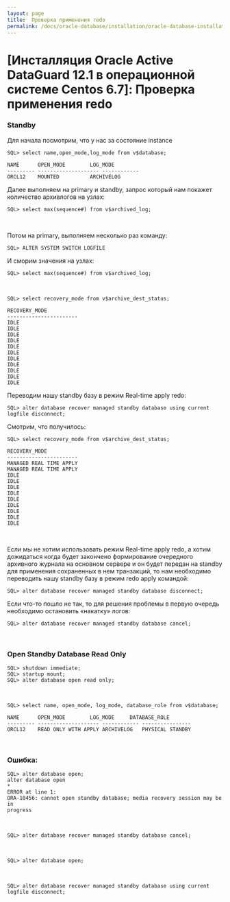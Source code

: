 ```yaml
---
layout: page
title:  Проверка применения redo
permalink: /docs/oracle-database/installation/oracle-database-installation/distributed/dataguard/linux/6.7/oracle/12.1/check-redo-apply/
---
```


# [Инсталляция Oracle Active DataGuard 12.1 в операционной системе Centos 6.7]: Проверка применения redo



### Standby


Для начала посмотрим, что у нас за состояние instance

	SQL> select name,open_mode,log_mode from v$database;

	NAME	  OPEN_MODE	       LOG_MODE
	--------- -------------------- ------------
	ORCL12	  MOUNTED	       ARCHIVELOG


Далее выполняем на primary и standby, запрос который нам покажет количество архивлогов на узлах:

	SQL> select max(sequence#) from v$archived_log;

<br/>

Потом на primary, выполняем несколько раз команду:

	SQL> ALTER SYSTEM SWITCH LOGFILE


И сморим значения на узлах:

	SQL> select max(sequence#) from v$archived_log;




<br/>

	SQL> select recovery_mode from v$archive_dest_status;

	RECOVERY_MODE
	-----------------------
	IDLE
	IDLE
	IDLE
	IDLE
	IDLE
	IDLE
	IDLE
	IDLE
	IDLE
	IDLE
	IDLE




Переводим нашу standby базу в режим Real-time apply redo:

	SQL> alter database recover managed standby database using current logfile disconnect;



Смотрим, что получилось:


	SQL> select recovery_mode from v$archive_dest_status;

	RECOVERY_MODE
	-----------------------
	MANAGED REAL TIME APPLY
	MANAGED REAL TIME APPLY
	IDLE
	IDLE
	IDLE
	IDLE
	IDLE
	IDLE
	IDLE
	IDLE
	IDLE



<br/>

Если мы не хотим использовать режим Real-time apply redo, а хотим дожидаться когда будет закончено формирование очередного архивного журнала на основном сервере и он будет передан на standby для применения сохраненных в нем транзакций, то нам необходимо переводить нашу standby базу в режим redo apply командой:

	SQL> alter database recover managed standby database disconnect;

Если что-то пошло не так, то для решения проблемы в первую очередь необходимо остановить «накатку» логов:

	SQL> alter database recover managed standby database cancel;



<br/>

### Open Standby Database Read Only

	SQL> shutdown immediate;
	SQL> startup mount;
	SQL> alter database open read only;


<br/>

	SQL> select name, open_mode, log_mode, database_role from v$database;

	NAME	  OPEN_MODE	       LOG_MODE     DATABASE_ROLE
	--------- -------------------- ------------ ----------------
	ORCL12	  READ ONLY WITH APPLY ARCHIVELOG   PHYSICAL STANDBY




<br/>

### Ошибка:


	SQL> alter database open;
	alter database open
	*
	ERROR at line 1:
	ORA-10456: cannot open standby database; media recovery session may be in
	progress


<br/>



	SQL> alter database recover managed standby database cancel;

<br/>

	SQL> alter database open;

<br/>

	SQL> alter database recover managed standby database using current logfile disconnect;
